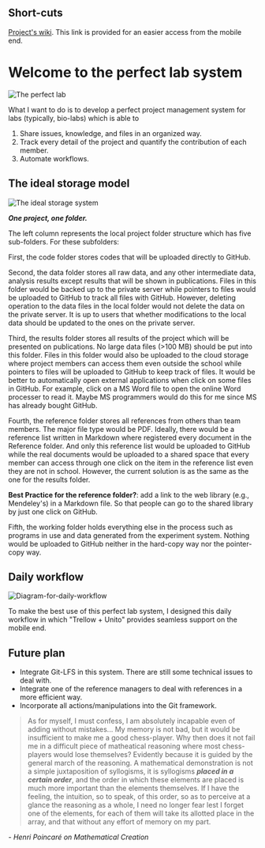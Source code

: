 ## Short-cuts 
[Project's wiki](https://github.com/young24/Perfect-Lab-System/wiki). This link is provided for an easier access from the mobile end.

# Welcome to the perfect lab system
![The perfect lab](https://github.com/young24/Perfect-Lab-System/blob/master/System/Images/diagram-for-the-perfect-lab-system.jpg)

What I want to do is to develop a perfect project management system for labs (typically, bio-labs) which is able to 
1. Share issues, knowledge, and files in an organized way.
2. Track every detail of the project and quantify the contribution of each member.
3. Automate workflows.

## The ideal storage model
![The ideal storage system](https://github.com/young24/Perfect-Lab-System/blob/master/System/Images/Diagram-for-system.jpg)

_**One project, one folder.**_

The left column represents the local project folder structure which has five sub-folders. For these subfolders:

First, the code folder stores codes that will be uploaded directly to GitHub.

Second, the data folder stores all raw data, and any other intermediate data, analysis results except results that will be shown in publications. Files in this folder would be backed up to the private server while pointers to files would be uploaded to GitHub to track all files with GitHub. However, deleting operation to the data files in the local folder would not delete the data on the private server. It is up to users that whether modifications to the local data should be updated to the ones on the private server.

Third, the results folder stores all results of the project which will be presented on publications. No large data files (>100 MB) should be put into this folder. Files in this folder would also be uploaded to the cloud storage where project members can access them even outside the school while pointers to files will be uploaded to GitHub to keep track of files. It would be better to automatically open external applications when click on some files in GitHub. For example, click on a MS Word file to open the online Word processer to read it. Maybe MS programmers would do this for me since MS has already bought GitHub.

Fourth, the reference folder stores all references from others than team members. The major file type would be PDF. Ideally, there would be a reference list written in Markdown where registered every document in the Reference folder. And only this reference list would be uploaded to GitHub while the real documents would be uploaded to a shared space that every member can access through one click on the item in the reference list even they are not in school. However, the current solution is as the same as the one for the results folder.

**Best Practice for the reference folder?**: add a link to the web library (e.g., Mendeley's) in a Markdown file. So that people can go to the shared library by just one click on GitHub.

Fifth, the working folder holds everything else in the process such as programs in use and data generated from the experiment system. Nothing would be uploaded to GitHub neither in the hard-copy way nor the pointer-copy way.

## Daily workflow
![Diagram-for-daily-workflow](https://github.com/young24/Perfect-Lab-System/blob/master/System/Images/Diagram-for-daily-workflow.jpg)

To make the best use of this perfect lab system, I designed this daily workflow in which "Trellow + Unito" provides seamless support on the mobile end. 

## Future plan
- Integrate Git-LFS in this system. There are still some technical issues to deal with. 
- Integrate one of the reference managers to deal with references in a more efficient way.
- Incorporate all actions/manipulations into the Git framework.



> As for myself, I must confess, I am absolutely incapable even of adding without mistakes... My memory is not bad, but it would be insufficient to make me a good chess-player. Why then does it not fail me in a difficult piece of matheatical reasoning where most chess-players would lose themselves? Evidently because it is guided by the general march of the reasoning. A mathematical demonstration is not a simple juxtaposition of syllogisms, it is syllogisms **_placed in a certain order_**, and the order in which these elements are placed is much more important than the elements themselves. If I have the feeling, the intuition, so to speak, of this order, so as to perceive at a glance the reasoning as a whole, I need no longer fear lest I forget one of the elements, for each of them will take its allotted place in the array, and that without any effort of memory on my part.

_- Henri Poincaré on Mathematical Creation_




